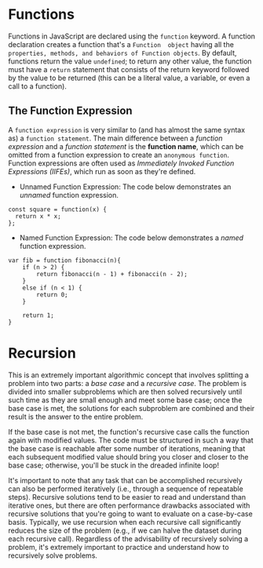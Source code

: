 # Functions
Functions in JavaScript are declared using the `function` keyword. A function declaration creates a function that's a `Function 
object` having all the `properties, methods, and behaviors of Function objects`. By default, functions return the value `undefined`; to return any other value, the function must have a `return` statement that consists of the return keyword followed by the value to be returned (this can be a literal value, a variable, or even a call to a function).

## The Function Expression
A `function expression` is very similar to (and has almost the same syntax as) a `function statement`. The main difference between a _function expression_ and a _function statement_ is the **function name**, which can be omitted from a function expression to create an `anonymous function`. Function expressions are often used as _Immediately Invoked Function Expressions (IIFEs)_, which run as soon as they're defined.
* Unnamed Function Expression: The code below demonstrates an _unnamed_ function expression.
```
const square = function(x) {
  return x * x;
};
```
* Named Function Expression: The code below demonstrates a _named_ function expression.
```
var fib = function fibonacci(n){
    if (n > 2) {
        return fibonacci(n - 1) + fibonacci(n - 2);
    }
    else if (n < 1) {
        return 0;
    }
   
    return 1;
}
```

# Recursion
This is an extremely important algorithmic concept that involves splitting a problem into two parts: a _base case_ and a _recursive case_. The problem is divided into smaller subproblems which are then solved recursively until such time as they are small enough and meet some base case; once the base case is met, the solutions for each subproblem are combined and their result is the answer to the entire problem. 


If the base case is not met, the function's recursive case calls the function again with modified values. The code must be structured in such a way that the base case is reachable after some number of iterations, meaning that each subsequent modified value should bring you closer and closer to the base case; otherwise, you'll be stuck in the dreaded infinite loop!


It's important to note that any task that can be accomplished recursively can also be performed iteratively (i.e., through a sequence of repeatable steps). Recursive solutions tend to be easier to read and understand than iterative ones, but there are often performance drawbacks associated with recursive solutions that you're going to want to evaluate on a case-by-case basis. Typically, we use recursion when each recursive call significantly reduces the size of the problem (e.g., if we can halve the dataset during each recursive call). Regardless of the advisability of recursively solving a problem, it's extremely important to practice and understand how to recursively solve problems.

